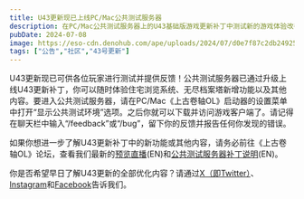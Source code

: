 ```yaml
---
title: U43更新现已上线PC/Mac公共测试服务器
description: 在PC/Mac公共测试服务器上的U43基础版游戏更新补丁中测试新的游戏体验改善功能，包括可在整个泰姆瑞尔随意参观玩家住宅的全新系统！
pubDate: 2024-07-08
image: https://eso-cdn.denohub.com/ape/uploads/2024/07/d0e7f87c2db24925ffee9612c3be11d3.jpg
tags: ["公告","社区","43号更新"]
---
```


U43更新现已可供各位玩家进行测试并提供反馈！公共测试服务器已通过升级上线U43更新补丁，你可以随时体验住宅浏览系统、无尽档案塔新增功能以及其他内容。要进入公共测试服务器，请在PC/Mac《上古卷轴OL》启动器的设置菜单中打开“显示公共测试环境”选项。之后你就可以下载并访问游戏客户端了。请记得在聊天栏中输入“/feedback”或“/bug”，留下你的反馈并报告任何你发现的错误。

如果你想进一步了解U43更新补丁中的新功能或其他内容，请务必前往《上古卷轴OL》论坛，查看我们最新的[预览直播](https://www.twitch.tv/videos/2188253758)(EN)和[公共测试服务器补丁说明](https://forums.elderscrollsonline.com/en/discussion/662078/)(EN)。

你是否希望早日了解U43更新的全部优化内容？请通过[X（即Twitter）](https://twitter.com/TESOnline)、[Instagram](https://www.instagram.com/elderscrollsonline/)和[Facebook](https://www.facebook.com/elderscrollsonline)告诉我们。 
